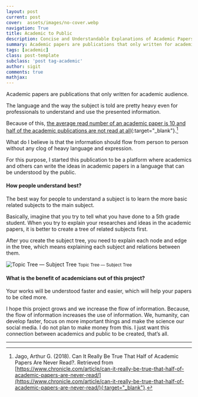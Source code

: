 ```yaml
---
layout: post
current: post
cover:  assets/images/no-cover.webp
navigation: True
title: Academic to Public
description: Concise and Understandable Explanations of Academic Papers
summary: Academic papers are publications that only written for academic audience. The language and the way the subject is told are pretty heavy even for professionals.
tags: [academic]
class: post-template
subclass: 'post tag-academic'
author: sigit
comments: true
mathjax:
---
```


Academic papers are publications that only written for academic audience.

The language and the way the subject is told are pretty heavy even for professionals to understand and use the presented information.

Because of this, [the average read number of an academic paper is 10 and half of the academic publications are not read at all](https://www.chronicle.com/article/can-it-really-be-true-that-half-of-academic-papers-are-never-read/){:target="_blank"}.[^1]

What do I believe is that the information should flow from person to person without any clog of heavy language and expression.

For this purpose, I started this publication to be a platform where academics and others can write the ideas in academic papers in a language that can be understood by the public.

#### How people understand best?

The best way for people to understand a subject is to learn the more basic related subjects to the main subject.

Basically, imagine that you try to tell what you have done to a 5th grade student. When you try to explain your researches and ideas in the academic papers, it is better to create a tree of related subjects first.

After you create the subject tree, you need to explain each node and edge in the tree, which means explaining each subject and relations between them.

![Topic Tree — Subject Tree](https://miro.medium.com/max/481/1*AMKXiKVeSBD2YlmzSZ74mQ.jpeg "Topic Tree — Subject Tree")
<small>Topic Tree — Subject Tree</small>

#### What is the benefit of academicians out of this project?

Your works will be understood faster and easier, which will help your papers to be cited more.

I hope this project grows and we increase the flow of information. Because, the flow of information increases the use of information. We, humanity, can develop faster, focus on more important things and make the science our social media. I do not plan to make money from this. I just want this connection between academics and public to be created, that’s all.

---

[^1]: Jago, Arthur G. (2018). Can It Really Be True That Half of Academic Papers Are Never Read?. Retrieved from [https://www.chronicle.com/article/can-it-really-be-true-that-half-of-academic-papers-are-never-read/](https://www.chronicle.com/article/can-it-really-be-true-that-half-of-academic-papers-are-never-read/){:target="_blank"}.